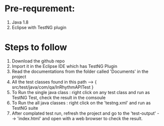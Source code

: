 

# Pre-requrement:
1. Java 1.8
2. Eclipse with TestNG plugin


# Steps to follow
1. Download the github repo
2. Import it in the Eclipse IDE which has TestNG Plugin
3. Read the documentations from the folder called 'Documents' in the project
4. All the test classes found in this path --> { src/test/java/com/qa/InRhythmAPITest }
5. To Run the single java class : right click on any test class and run as TestNG Test,  check the result in the comsoule 
6. To Run the all java classes :  right click on the 'testng.xml' and run as TestNG suite
7. After complated test run, refresh the project and go to the 'test-output' --> 'index.html' and open with a web browser to check the result.

